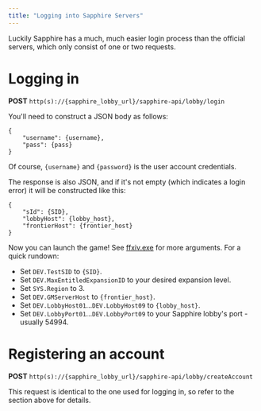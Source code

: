 ```yaml
---
title: "Logging into Sapphire Servers"
---
```


Luckily Sapphire has a much, much easier login process than the official servers, which only consist of one or two requests.

# Logging in

**POST** `http(s)://{sapphire_lobby_url}/sapphire-api/lobby/login`

You'll need to construct a JSON body as follows:

```
{
    "username": {username},
    "pass": {pass}
}
```

Of course, `{username}` and `{password}` is the user account credentials.

The response is also JSON, and if it's not empty (which indicates a login error) it will be constructed like this:

```
{
    "sId": {SID},
    "lobbyHost": {lobby_host},
    "frontierHost": {frontier_host}
}
```

Now you can launch the game! See [ffxiv.exe](executable/ffxiv) for more arguments. For a quick rundown:
* Set `DEV.TestSID` to `{SID}`.
* Set `DEV.MaxEntitledExpansionID` to your desired expansion level.
* Set `SYS.Region` to 3.
* Set `DEV.GMServerHost` to `{frontier_host}`.
* Set `DEV.LobbyHost01`...`DEV.LobbyHost09` to `{lobby_host}`.
* Set `DEV.LobbyPort01`...`DEV.LobbyPort09` to your Sapphire lobby's port - usually 54994.

# Registering an account

**POST** `http(s)://{sapphire_lobby_url}/sapphire-api/lobby/createAccount`

This request is identical to the one used for logging in, so refer to the section above for details.

